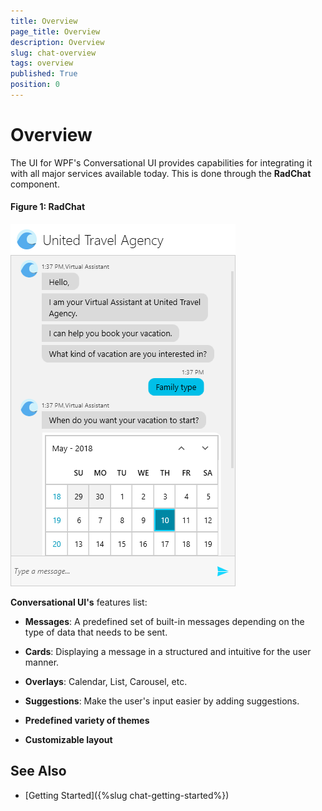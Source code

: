 ```yaml
---
title: Overview
page_title: Overview
description: Overview
slug: chat-overview
tags: overview
published: True
position: 0
---
```


# Overview

The UI for WPF's Conversational UI provides capabilities for integrating it with all major services available today. This is done through the __RadChat__ component.  

#### __Figure 1: RadChat__
![RadChat](images/RadChat_Overview.png)

__Conversational UI's__ features list:

* __Messages__: A predefined set of built-in messages depending on the type of data that needs to be sent.

* __Cards__: Displaying a message in a structured and intuitive for the user manner.

* __Overlays__: Calendar, List, Carousel, etc. 

* __Suggestions__: Make the user's input easier by adding suggestions.

* __Predefined variety of themes__

* __Customizable layout__

## See Also

* [Getting Started]({%slug chat-getting-started%})




 

